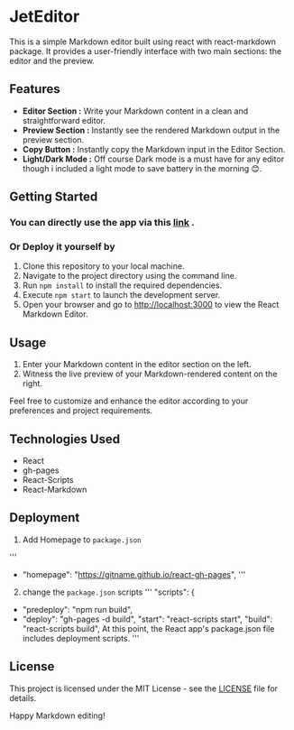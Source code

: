 # JetEditor

This is a simple Markdown editor built using react with react-markdown package. It provides a user-friendly interface with two main sections: the editor and the preview.

## Features

- **Editor Section :** Write your Markdown content in a clean and straightforward editor.
- **Preview Section :** Instantly see the rendered Markdown output in the preview section.
- **Copy Button :** Instantly copy the Markdown input in the Editor Section.
- **Light/Dark Mode :** Off course Dark mode is a must have for any editor though i included a light mode to save battery in the morning 😊.

## Getting Started

### You can directly use the app via this [link](https://bharathajjarapu.github.io/JetEditor) .

### Or Deploy it yourself by

1. Clone this repository to your local machine.
2. Navigate to the project directory using the command line.
3. Run `npm install` to install the required dependencies.
4. Execute `npm start` to launch the development server.
5. Open your browser and go to [http://localhost:3000](http://localhost:3000) to view the React Markdown Editor.

## Usage

1. Enter your Markdown content in the editor section on the left.
2. Witness the live preview of your Markdown-rendered content on the right.

Feel free to customize and enhance the editor according to your preferences and project requirements.

## Technologies Used

- React
- gh-pages
- React-Scripts
- React-Markdown

## Deployment

1. Add Homepage to `package.json`

'''
+ "homepage": "https://gitname.github.io/react-gh-pages",
'''

2. change the `package.json` scripts 
'''
"scripts": {
+   "predeploy": "npm run build",
+   "deploy": "gh-pages -d build",
    "start": "react-scripts start",
    "build": "react-scripts build",
At this point, the React app's package.json file includes deployment scripts.
'''

## License

This project is licensed under the MIT License - see the [LICENSE](LICENSE) file for details.

Happy Markdown editing!